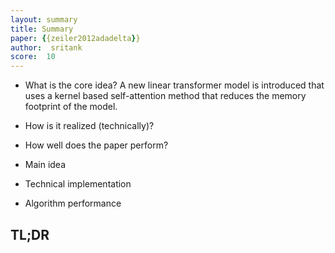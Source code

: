```yaml
---
layout: summary
title: Summary
paper: {{zeiler2012adadelta}}
author:  sritank
score:  10
---
```


* What is the core idea?
A new linear transformer model is introduced that uses a kernel based self-attention method that reduces the memory footprint of the model.

* How is it realized (technically)?

* How well does the paper perform?

* Main idea


* Technical implementation

* Algorithm performance




## TL;DR

